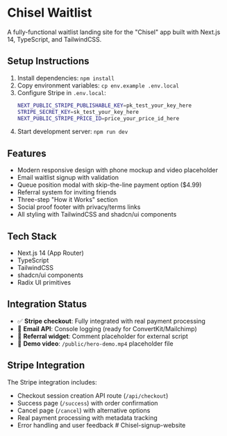 # Chisel Waitlist

A fully-functional waitlist landing site for the "Chisel" app built with Next.js 14, TypeScript, and TailwindCSS.

## Setup Instructions

1. Install dependencies: `npm install`
2. Copy environment variables: `cp env.example .env.local`
3. Configure Stripe in `.env.local`:
   ```bash
   NEXT_PUBLIC_STRIPE_PUBLISHABLE_KEY=pk_test_your_key_here
   STRIPE_SECRET_KEY=sk_test_your_key_here
   NEXT_PUBLIC_STRIPE_PRICE_ID=price_your_price_id_here
   ```
4. Start development server: `npm run dev`

## Features

- Modern responsive design with phone mockup and video placeholder
- Email waitlist signup with validation
- Queue position modal with skip-the-line payment option ($4.99)
- Referral system for inviting friends
- Three-step "How it Works" section
- Social proof footer with privacy/terms links
- All styling with TailwindCSS and shadcn/ui components

## Tech Stack

- Next.js 14 (App Router)
- TypeScript
- TailwindCSS
- shadcn/ui components
- Radix UI primitives

## Integration Status

- ✅ **Stripe checkout**: Fully integrated with real payment processing
- 🔧 **Email API**: Console logging (ready for ConvertKit/Mailchimp)
- 🔧 **Referral widget**: Comment placeholder for external script
- 🔧 **Demo video**: `/public/hero-demo.mp4` placeholder file

## Stripe Integration

The Stripe integration includes:
- Checkout session creation API route (`/api/checkout`)
- Success page (`/success`) with order confirmation
- Cancel page (`/cancel`) with alternative options
- Real payment processing with metadata tracking
- Error handling and user feedback # Chisel-signup-website
